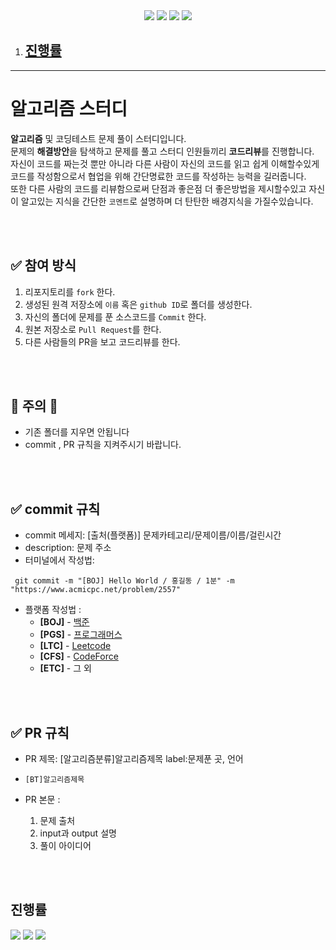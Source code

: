 <div align=center>

<img src="https://img.shields.io/badge/javascript-F7DF1E?style=for-the-badge&logo=javascript&logoColor=black">
<img src="https://img.shields.io/badge/c++-00599C?style=for-the-badge&logo=c%2B%2B&logoColor=white">
<img src="https://img.shields.io/badge/Python-white?style=for-the-badge&logo=Python&logoColor={로고 색깔}"/>
<img src="https://img.shields.io/badge/JAVA-007396?style=for-the-badge&logo=java&logoColor=white">

</div>

1. ## [진행률](#진행률-1)

---
#  알고리즘 스터디 
**알고리즘** 및 코딩테스트 문제 풀이 스터디입니다.<br />
문제의 **해결방안**을 탐색하고 문제를 풀고 스터디 인원들끼리 **코드리뷰**를 진행합니다. <br />
자신이 코드를 짜는것 뿐만 아니라 다른 사람이 자신의 코드를 읽고 쉽게 이해할수있게 코드를 작성함으로서 협업을 위해 간단명료한 코드를 작성하는 능력을 길러줍니다. <br />
또한 다른 사람의 코드를 리뷰함으로써 단점과 좋은점 더 좋은방법을 제시할수있고 자신이 알고있는 지식을 간단한 `코멘트`로 설명하며 더 탄탄한 배경지식을 가질수있습니다. <br />

<br />
<br />

## ✅ 참여 방식 
1. 리포지토리를 `fork` 한다.
2. 생성된 원격 저장소에 `이름` 혹은  `github ID`로 폴더를 생성한다.
3. 자신의 폴더에 문제를 푼 소스코드를 `Commit` 한다.
5. 원본 저장소로 `Pull Request`를 한다.
6. 다른 사람들의 PR을 보고 코드리뷰를 한다.
<br />
<br />

## 🚫 주의 🚫 
* 기존 폴더를 지우면 안됩니다 
* commit , PR 규칙을 지켜주시기 바랍니다.

<br />
<br />

## ✅ commit 규칙
- commit 메세지: [출처(플랫폼)] 문제카테고리/문제이름/이름/걸린시간 
- description: 문제 주소
- 터미널에서 작성법: 
```
 git commit -m "[BOJ] Hello World / 홍길동 / 1분" -m "https://www.acmicpc.net/problem/2557"
```

* 플랫폼 작성법 : 
  * **[BOJ]** - [백준](https://www.acmicpc.net/)
  * **[PGS]** - [프로그래머스](https://programmers.co.kr/)
  * **[LTC]** - [Leetcode](https://leetcode.com/)
  * **[CFS]** - [CodeForce](https://codeforces.com/)
  * **[ETC]** - 그 외

<br />
<br />

## ✅ PR 규칙
- PR 제목: [알고리즘분류]알고리즘제목 label:문제푼 곳, 언어 
- ```[BT]알고리즘제목 ```

-  PR 본문 : 
    1. 문제 출처 
    2. input과 output 설명 
    3. 풀이 아이디어 

<br />
<br />

## 진행률
<img src="https://progress-bar.dev/0?title=3uby&scale=500&width=120&color=gray&suffix=++" />
<img src="https://progress-bar.dev/0?title=Yong&scale=500&width=120&color=gray&suffix=++" />
<img src="https://progress-bar.dev/0?title=Minsung&scale=500&width=120&color=gray&suffix=++" />
